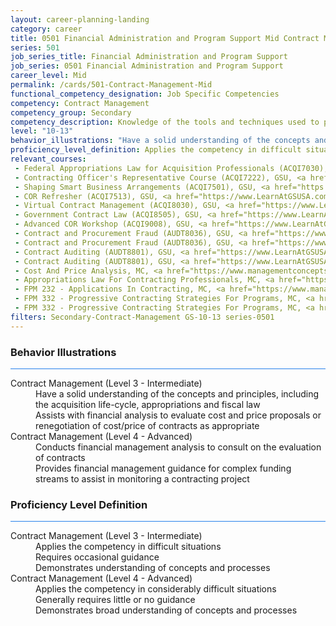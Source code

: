 ```yaml
---
layout: career-planning-landing
category: career
title: 0501 Financial Administration and Program Support Mid Contract Management
series: 501
job_series_title: Financial Administration and Program Support
job_series: 0501 Financial Administration and Program Support
career_level: Mid
permalink: /cards/501-Contract-Management-Mid
functional_competency_designation: Job Specific Competencies
competency: Contract Management
competency_group: Secondary
competency_description: Knowledge of the tools and techniques used to propose, plan, initiate, and manage contracts and other Federal funding instruments and the associated deliverables, deadlines, and contract terms and conditions.
level: "10-13"
behavior_illustrations: "Have a solid understanding of the concepts and principles, including the acquisition life-cycle, appropriations and fiscal law ? Assists with financial analysis to evaluate cost and price proposals or renegotiation of cost/price of contracts as appropriate  ? Conducts financial management analysis to consult on the evaluation of contracts ? Provides financial management guidance for complex funding streams to assist in monitoring a contracting project"
proficiency_level_definition: Applies the competency in difficult situations ? Requires occasional guidance ? Demonstrates understanding of concepts and processes ? Applies the competency in considerably difficult situations ? Generally requires little or no guidance ? Demonstrates broad understanding of concepts and processes
relevant_courses: 
 - Federal Appropriations Law for Acquisition Professionals (ACQI7030), GSU, <a href="https://www.LearnAtGSUSA.com/ACQI7034">https://www.LearnAtGSUSA.com/ACQI7034</a>
 - Contracting Officer's Representative Course (ACQI7222), GSU, <a href="https://www.LearnAtGSUSA.com/ACQI7222">https://www.LearnAtGSUSA.com/ACQI7222</a>
 - Shaping Smart Business Arrangements (ACQI7501), GSU, <a href="https://www.LearnAtGSUSA.com/ACQI7501">https://www.LearnAtGSUSA.com/ACQI7501</a>
 - COR Refresher (ACQI7513), GSU, <a href="https://www.LearnAtGSUSA.com/ACQI7513">https://www.LearnAtGSUSA.com/ACQI7513</a>
 - Virtual Contract Management (ACQI8030), GSU, <a href="https://www.LearnAtGSUSA.com/ACQI8034">https://www.LearnAtGSUSA.com/ACQI8034</a>
 - Government Contract Law (ACQI8505), GSU, <a href="https://www.LearnAtGSUSA.com/ACQI8505">https://www.LearnAtGSUSA.com/ACQI8505</a>
 - Advanced COR Workshop (ACQI9008), GSU, <a href="https://www.LearnAtGSUSA.com/ACQI9008">https://www.LearnAtGSUSA.com/ACQI9008</a>
 - Contract and Procurement Fraud (AUDT8036), GSU, <a href="https://www.LearnAtGSUSA.com/AUDT8036">https://www.LearnAtGSUSA.com/AUDT8036</a>
 - Contract and Procurement Fraud (AUDT8036), GSU, <a href="https://www.LearnAtGSUSA.com/AUDT8040">https://www.LearnAtGSUSA.com/AUDT8040</a>
 - Contract Auditing (AUDT8801), GSU, <a href="https://www.LearnAtGSUSA.com/AUDT8809">https://www.LearnAtGSUSA.com/AUDT8809</a>
 - Contract Auditing (AUDT8801), GSU, <a href="https://www.LearnAtGSUSA.com/AUDT8813">https://www.LearnAtGSUSA.com/AUDT8813</a>
 - Cost And Price Analysis, MC, <a href="https://www.managementconcepts.com/course/id/1030?utm_source=CFOportal&utm_medium=listing&utm_campaign=CFOTTEP&utm_id=23FM">https://www.managementconcepts.com/course/id/1030?utm_source=CFOportal&utm_medium=listing&utm_campaign=CFOTTEP&utm_id=23FM</a>
 - Appropriations Law For Contracting Professionals, MC, <a href="https://www.managementconcepts.com/course/id/1051?utm_source=CFOportal&utm_medium=listing&utm_campaign=CFOTTEP&utm_id=23FM">https://www.managementconcepts.com/course/id/1051?utm_source=CFOportal&utm_medium=listing&utm_campaign=CFOTTEP&utm_id=23FM</a>
 - FPM 232 - Applications In Contracting, MC, <a href="https://www.managementconcepts.com/course/id/6888?utm_source=CFOportal&utm_medium=listing&utm_campaign=CFOTTEP&utm_id=23FM">https://www.managementconcepts.com/course/id/6888?utm_source=CFOportal&utm_medium=listing&utm_campaign=CFOTTEP&utm_id=23FM</a>
 - FPM 332 - Progressive Contracting Strategies For Programs, MC, <a href="https://www.managementconcepts.com/course/id/6893?utm_source=CFOportal&utm_medium=listing&utm_campaign=CFOTTEP&utm_id=23FM">https://www.managementconcepts.com/course/id/6893?utm_source=CFOportal&utm_medium=listing&utm_campaign=CFOTTEP&utm_id=23FM</a>
 - FPM 332 - Progressive Contracting Strategies For Programs, MC, <a href="https://www.managementconcepts.com/course/id/6893?utm_source=CFOportal&utm_medium=listing&utm_campaign=CFOTTEP&utm_id=23FM">https://www.managementconcepts.com/course/id/6893?utm_source=CFOportal&utm_medium=listing&utm_campaign=CFOTTEP&utm_id=23FM</a>
filters: Secondary-Contract-Management GS-10-13 series-0501
---
```


<div class="desktop:grid-col-6 margin-y-3">
  <div class="border-top-2 bg-white padding-3 shadow-5 height-full members-hover border-1px button-border border-top-blue radius-lg card-text-color">
    <h3>Behavior Illustrations</h3>
    <hr style="background-color: #2680EB !important;"/>
    <dl class="text-base card-content-color"><dt>Contract Management (Level 3 - Intermediate)</dt><dd>Have a solid understanding of the concepts and principles, including the acquisition life-cycle, appropriations and fiscal law </dd><dd> Assists with financial analysis to evaluate cost and price proposals or renegotiation of cost/price of contracts as appropriate </dd><dt>Contract Management (Level 4 - Advanced)</dt><dd>Conducts financial management analysis to consult on the evaluation of contracts </dd><dd> Provides financial management guidance for complex funding streams to assist in monitoring a contracting project</dd></dl>
  </div>
</div>
<div class="desktop:grid-col-6 margin-y-3">
  <div class="border-top-2 bg-white padding-3 shadow-5 height-full members-hover border-1px button-border border-top-blue radius-lg card-text-color">
    <h3>Proficiency Level Definition</h3>
     <hr style="background-color: #2680EB !important;"/>
    <dl class="text-base card-content-color"><dt>Contract Management (Level 3 - Intermediate)</dt><dd>Applies the competency in difficult situations </dd><dd> Requires occasional guidance </dd><dd> Demonstrates understanding of concepts and processes</dd><dt>Contract Management (Level 4 - Advanced)</dt><dd>Applies the competency in considerably difficult situations </dd><dd> Generally requires little or no guidance </dd><dd> Demonstrates broad understanding of concepts and processes</dd></dl>
  </div>
</div>